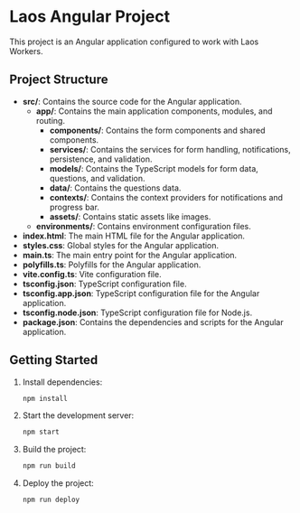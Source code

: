 # Laos Angular Project

This project is an Angular application configured to work with Laos Workers.

## Project Structure

- **src/**: Contains the source code for the Angular application.
  - **app/**: Contains the main application components, modules, and routing.
    - **components/**: Contains the form components and shared components.
    - **services/**: Contains the services for form handling, notifications, persistence, and validation.
    - **models/**: Contains the TypeScript models for form data, questions, and validation.
    - **data/**: Contains the questions data.
    - **contexts/**: Contains the context providers for notifications and progress bar.
    - **assets/**: Contains static assets like images.
  - **environments/**: Contains environment configuration files.
- **index.html**: The main HTML file for the Angular application.
- **styles.css**: Global styles for the Angular application.
- **main.ts**: The main entry point for the Angular application.
- **polyfills.ts**: Polyfills for the Angular application.
- **vite.config.ts**: Vite configuration file.
- **tsconfig.json**: TypeScript configuration file.
- **tsconfig.app.json**: TypeScript configuration file for the Angular application.
- **tsconfig.node.json**: TypeScript configuration file for Node.js.
- **package.json**: Contains the dependencies and scripts for the Angular application.

## Getting Started

1. Install dependencies:
   ```bash
   npm install
   ```

2. Start the development server:
   ```bash
   npm start
   ```

3. Build the project:
   ```bash
   npm run build
   ```

4. Deploy the project:
   ```bash
   npm run deploy
   ```

